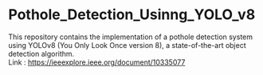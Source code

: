 # Pothole_Detection_Usinng_YOLO_v8
This repository contains the implementation of a pothole detection system using YOLOv8 (You Only Look Once version 8), a state-of-the-art object detection algorithm. 
<br/>
Link : https://ieeexplore.ieee.org/document/10335077
